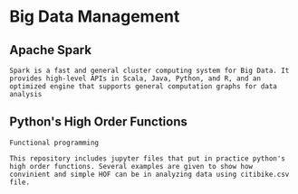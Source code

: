 # Big Data Management

## Apache Spark
    
    Spark is a fast and general cluster computing system for Big Data. It provides high-level APIs in Scala, Java, Python, and R, and an optimized engine that supports general computation graphs for data analysis

    

## Python's High Order Functions
    
    Functional programming

    This repository includes jupyter files that put in practice python's high order functions. Several examples are given to show how convinient and simple HOF can be in analyzing data using citibike.csv file.

